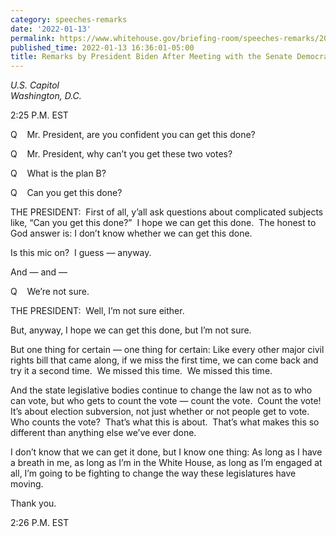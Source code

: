 ```yaml
---
category: speeches-remarks
date: '2022-01-13'
permalink: https://www.whitehouse.gov/briefing-room/speeches-remarks/2022/01/13/remarks-by-president-biden-after-meeting-with-the-senate-democratic-caucus/
published_time: 2022-01-13 16:36:01-05:00
title: Remarks by President Biden After Meeting with the Senate Democratic Caucus
---
```

 
*U.S. Capitol  
Washington, D.C.*

2:25 P.M. EST

Q    Mr. President, are you confident you can get this done?

Q    Mr. President, why can’t you get these two votes?

Q    What is the plan B?

Q    Can you get this done?

THE PRESIDENT:  First of all, y’all ask questions about complicated
subjects like, “Can you get this done?”  I hope we can get this done. 
The honest to God answer is: I don’t know whether we can get this done. 

Is this mic on?  I guess — anyway.

And — and —

Q    We’re not sure.

THE PRESIDENT:  Well, I’m not sure either. 

But, anyway, I hope we can get this done, but I’m not sure.

But one thing for certain — one thing for certain: Like every other
major civil rights bill that came along, if we miss the first time, we
can come back and try it a second time.  We missed this time.  We missed
this time. 

And the state legislative bodies continue to change the law not as to
who can vote, but who gets to count the vote — count the vote.  Count
the vote!  It’s about election subversion, not just whether or not
people get to vote.  Who counts the vote?  That’s what this is about. 
That’s what makes this so different than anything else we’ve ever done. 

I don’t know that we can get it done, but I know one thing: As long as I
have a breath in me, as long as I’m in the White House, as long as I’m
engaged at all, I’m going to be fighting to change the way these
legislatures have moving. 

Thank you. 

2:26 P.M. EST
